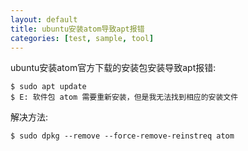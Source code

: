 ```yaml
---
layout: default
title: ubuntu安装atom导致apt报错
categories: [test, sample, tool]
---
```


ubuntu安装atom官方下载的安装包安装导致apt报错:

```
$ sudo apt update
$ E: 软件包 atom 需要重新安装，但是我无法找到相应的安装文件
```

解决方法:

```
$ sudo dpkg --remove --force-remove-reinstreq atom
```
